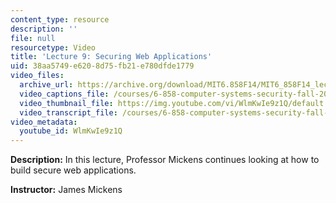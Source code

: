 ```yaml
---
content_type: resource
description: ''
file: null
resourcetype: Video
title: 'Lecture 9: Securing Web Applications'
uid: 38aa5749-e620-8d75-fb21-e780dfde1779
video_files:
  archive_url: https://archive.org/download/MIT6.858F14/MIT6_858F14_lec09_300k.mp4
  video_captions_file: /courses/6-858-computer-systems-security-fall-2014/9bd8bb6b1ab2502ebf250270f173e8db_WlmKwIe9z1Q.vtt
  video_thumbnail_file: https://img.youtube.com/vi/WlmKwIe9z1Q/default.jpg
  video_transcript_file: /courses/6-858-computer-systems-security-fall-2014/72ca659b1f2b4f41a95bd38991f98046_WlmKwIe9z1Q.pdf
video_metadata:
  youtube_id: WlmKwIe9z1Q
---
```


**Description:** In this lecture, Professor Mickens continues looking at how to build secure web applications.

**Instructor:** James Mickens